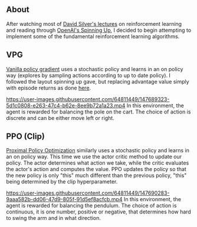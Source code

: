 ## About
After watching most of [David Silver's lectures](https://www.youtube.com/watch?v=2pWv7GOvuf0) on reinforcement learning and reading through [OpenAI's Spinning Up](https://spinningup.openai.com/en/latest/user/introduction.html), I decided to begin attempting to implement some of the fundamental reinforcement learning algorithms.

## VPG 
[Vanilla policy gradient](https://spinningup.openai.com/en/latest/algorithms/vpg.html) uses a stochastic policy and learns in an on policy way (explores by sampling actions according to up to date policy). I followed the layout spinning up gave, but replacing advantage value simply with episode returns as done [here](https://www.notion.so/Vanilla-Policy-Gradients-b93451bb5507454c9d7de6a96ac629c1#a4aaed6159b5483e9d1e03f655e3fdce).

https://user-images.githubusercontent.com/64811449/147689323-5d1c0808-e263-47c4-b62e-8ee9b72a1a23.mp4
In this environment, the agent is rewarded for balancing the pole on the cart. The choice of action is discrete and can be either move left or right.

## PPO (Clip)
[Proximal Policy Optimization](https://spinningup.openai.com/en/latest/algorithms/ppo.html) similarly uses a stochastic policy and learns in an on policy way. This time we use the actor critic method to update our policy. The actor determines what action we take, while the critic evaluates the actor's action and computes the value. PPO updates the policy so that the new policy is only "this" much different than the previous policy, "this" being determined by the clip hyperparameter.

https://user-images.githubusercontent.com/64811449/147690283-9aaa582b-dd06-47d9-805f-91d5ef8acfcb.mp4
In this environment, the agent is rewarded for balancing the pendulum. The choice of action is continuous, it is one number, positive or negative, that determines how hard to swing the arm and in what direction.
